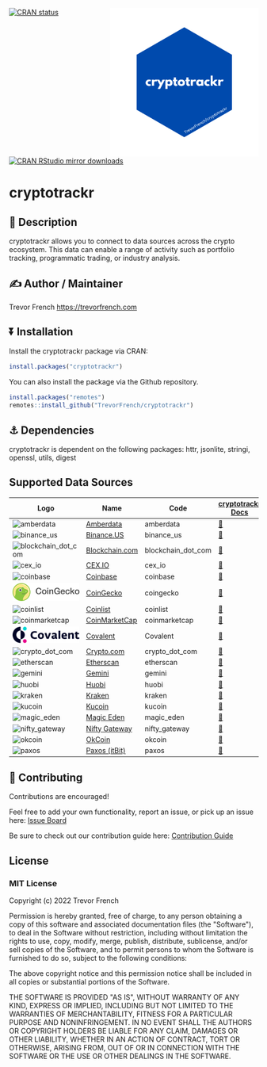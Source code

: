 <a href='https://github.com/TrevorFrench/cryptotrackr'><img src="https://raw.githubusercontent.com/TrevorFrench/cryptotrackr/main/man/figures/cryptotrackr.png" align="right" height="300"/></a>

[![CRAN status](https://www.r-pkg.org/badges/version/cryptotrackr)](https://cran.r-project.org/package=cryptotrackr)
[![CRAN RStudio mirror downloads](https://cranlogs.r-pkg.org/badges/grand-total/cryptotrackr?color=blue)](https://r-pkg.org/pkg/cryptotrackr)

# cryptotrackr

## 📖 Description

cryptotrackr allows you to connect to data sources across the crypto ecosystem. This data can enable a range of activity such as portfolio tracking, programmatic trading, or industry analysis.

## ✍️ Author / Maintainer

Trevor French <https://trevorfrench.com>

## ⏬ Installation

Install the cryptotrackr package via CRAN:

``` r
install.packages("cryptotrackr")
```

You can also install the package via the Github repository.

``` r
install.packages("remotes")
remotes::install_github("TrevorFrench/cryptotrackr")
```

## ⚓ Dependencies

cryptotrackr is dependent on the following packages: httr, jsonlite, stringi, openssl, utils, digest

## Supported Data Sources

| Logo                                                                                                                                    | Name                                             | Code               | [cryptotrackr Docs](https://github.com/TrevorFrench/cryptotrackr/wiki) | Exchange Docs                                                                                          | Source Code                                                                                              |
|------------|------------|------------|------------|------------|------------|
| ![amberdata](https://www.amberdata.io/hubfs/amberdata_logo_color.svg)                                                                   | [Amberdata](https://www.amberdata.io/)           | amberdata          | [📜](https://github.com/TrevorFrench/cryptotrackr/wiki/Amberdata)      | [🏢](https://docs.amberdata.io/)                                                                       | [/R/amberdata.R](https://github.com/TrevorFrench/cryptotrackr/blob/main/R/amberdata.R)                   |
| ![binance_us](https://user-images.githubusercontent.com/1294454/65177307-217b7c80-da5f-11e9-876e-0b748ba0a358.jpg)                      | [Binance.US](https://www.binance.us/)            | binance_us         | [📜](https://github.com/TrevorFrench/cryptotrackr/wiki/Binance-US)     | [🏢](https://docs.binance.us/)                                                                         | [/R/binance_us.R](https://github.com/TrevorFrench/cryptotrackr/blob/main/R/binance_us.R)                 |
| ![blockchain_dot_com](https://user-images.githubusercontent.com/1294454/147515585-1296e91b-7398-45e5-9d32-f6121538533f.jpeg)            | [Blockchain.com](https://www.blockchain.com/en/) | blockchain_dot_com | [📜](https://github.com/TrevorFrench/cryptotrackr/wiki/Blockchain.com) | [🏢](https://api.blockchain.com/v3/#/)                                                                 | [/R/blockchain_dot_com.R](https://github.com/TrevorFrench/cryptotrackr/blob/main/R/blockchain_dot_com.R) |
| ![cex_io](https://user-images.githubusercontent.com/1294454/27766442-8ddc33b0-5ed8-11e7-8b98-f786aef0f3c9.jpg)                          | [CEX.IO](https://cex.io/)                        | cex_io             | [📜](https://github.com/TrevorFrench/cryptotrackr/wiki/CEX.io)         | [🏢](https://docs.cex.io/#cex-io-api-introduction)                                                     | [/R/cex_io.R](https://github.com/TrevorFrench/cryptotrackr/blob/main/R/cex_io.R)                         |
| ![coinbase](https://user-images.githubusercontent.com/1294454/40811661-b6eceae2-653a-11e8-829e-10bfadb078cf.jpg)                        | [Coinbase](https://www.coinbase.com/)            | coinbase           | [📜](https://github.com/TrevorFrench/cryptotrackr/wiki/Coinbase)       | [🏢](https://docs.cloud.coinbase.com/advanced-trade-api/reference)                                     | [/R/coinbase.R](https://github.com/TrevorFrench/cryptotrackr/blob/main/R/coinbase.R)                     |
| ![coingecko](/man/figures/coingecko.png)                                                                                                | [CoinGecko](https://www.coingecko.com/)          | coingecko          | [📜](https://github.com/TrevorFrench/cryptotrackr/wiki/Coingecko)      | [🏢](https://www.coingecko.com/api/documentation)                                                      | [/R/coingecko.R](https://github.com/TrevorFrench/cryptotrackr/blob/main/R/coingecko.R)                   |
| ![coinlist](https://coinlist.co/assets/shared/coinlist_logo_black-0a6489d220c15f8f95242acb727bacbdd9d8b36ed91027ed7af138992dcbb4ce.svg) | [Coinlist](https://coinlist.co/)                 | coinlist           | [📜](https://github.com/TrevorFrench/cryptotrackr/wiki/Coinlist)       | [🏢](https://trade-docs.coinlist.co/#introduction)                                                     | [/R/coinlist.R](https://github.com/TrevorFrench/cryptotrackr/blob/main/R/coinlist.R)                     |
| ![coinmarketcap](https://jobboardio.s3.amazonaws.com/uploads/tenant/logo/10955/black.png)                                               | [CoinMarketCap](https://coinmarketcap.com/)      | coinmarketcap      | [📜](https://github.com/TrevorFrench/cryptotrackr/wiki/CoinMarketCap)  | [🏢](https://coinmarketcap.com/api/documentation/v1/)                                                  | [/R/coinmarketcap.R](https://github.com/TrevorFrench/cryptotrackr/blob/main/R/coinmarketcap.R)           |
| ![covalent](/man/figures/Covalent_Wordmark_Three_Color.png)                                                                             | [Covalent](https://www.covalenthq.com/)          | Covalent           | [📜](https://github.com/TrevorFrench/cryptotrackr/wiki/Covalent)       | [🏢](https://www.covalenthq.com/docs/api/)                                                             | [/R/covalent.R](https://github.com/TrevorFrench/cryptotrackr/blob/main/R/covalent.R)                     |
| ![crypto_dot_com](https://user-images.githubusercontent.com/1294454/147792121-38ed5e36-c229-48d6-b49a-48d05fc19ed4.jpeg)                | [Crypto.com](https://crypto.com/)                | crypto_dot_com     | [📜](https://github.com/TrevorFrench/cryptotrackr/wiki/Crypto.com)     | [🏢](https://exchange-docs.crypto.com/spot/index.html)                                                 | [/R/crypto_dot_com.R](https://github.com/TrevorFrench/cryptotrackr/blob/main/R/crypto_dot_com.R)         |
| ![etherscan](https://etherscan.io/assets/svg/logos/logo-etherscan.svg?v=0.0.2)                                                          | [Etherscan](https://etherscan.io/)               | etherscan          | [📜](https://github.com/TrevorFrench/cryptotrackr/wiki/Etherscan)      | [🏢](https://docs.etherscan.io/)                                                                       | [/R/etherscan.R](https://github.com/TrevorFrench/cryptotrackr/blob/main/R/etherscan.R)                   |
| ![gemini](https://user-images.githubusercontent.com/1294454/27816857-ce7be644-6096-11e7-82d6-3c257263229c.jpg)                          | [Gemini](https://www.gemini.com/)                | gemini             | [📜](https://github.com/TrevorFrench/cryptotrackr/wiki/Gemini)         | [🏢](https://docs.gemini.com/rest-api/)                                                                | [/R/gemini.R](https://github.com/TrevorFrench/cryptotrackr/blob/main/R/gemini.R)                         |
| ![huobi](https://user-images.githubusercontent.com/1294454/85734211-85755480-b705-11ea-8b35-0b7f1db33a2f.jpg)                           | [Huobi](https://www.huobi.com/)                  | huobi              | [📜](https://github.com/TrevorFrench/cryptotrackr/wiki/Huobi)          | [🏢](https://huobiapi.github.io/docs/spot/v1/en/)                                                      | [/R/huobi.R](https://github.com/TrevorFrench/cryptotrackr/blob/main/R/huobi.R)                           |
| ![kraken](https://user-images.githubusercontent.com/51840849/76173629-fc67fb00-61b1-11ea-84fe-f2de582f58a3.jpg)                         | [Kraken](https://www.kraken.com/)                | kraken             | [📜](https://github.com/TrevorFrench/cryptotrackr/wiki/Kraken)         | [🏢](https://docs.kraken.com/rest/)                                                                    | [/R/kraken.R](https://github.com/TrevorFrench/cryptotrackr/blob/main/R/kraken.R)                         |
| ![kucoin](https://assets.staticimg.com/cms/media/1lB3PkckFDyfxz6VudCEACBeRRBi6sQQ7DDjz0yWM.svg)                                         | [Kucoin](https://www.kucoin.com/)                | kucoin             | [📜](https://github.com/TrevorFrench/cryptotrackr/wiki/Kucoin)         | [🏢](https://www.kucoin.com/docs/beginners/introduction)                                               | [/R/kucoin.R](https://github.com/TrevorFrench/cryptotrackr/blob/main/R/kucoin.R)                         |
| ![magic_eden](https://dka575ofm4ao0.cloudfront.net/pages-transactional_logos/retina/271035/ME_Full_Gradient.png)                        | [Magic Eden](https://magiceden.io/)              | magic_eden         | [📜](https://github.com/TrevorFrench/cryptotrackr/wiki/Magic-Eden)     | [🏢](https://api.magiceden.dev/)                                                                       | [/R/magic_eden.R](https://github.com/TrevorFrench/cryptotrackr/blob/main/R/magic_eden.R)                 |
| ![nifty_gateway](https://encrypted-tbn0.gstatic.com/images?q=tbn:ANd9GcSrQfBZIOmocIpXpnQxeaKB2X81gSYfJ7X1Ww&usqp=CAU)                   | [Nifty Gateway](https://www.niftygateway.com/)   | nifty_gateway      | [📜](https://github.com/TrevorFrench/cryptotrackr/wiki/Nifty-Gateway)  | [🏢](https://niftygateway.notion.site/Nifty-Gateway-OAuth-Public-API-12d0a73c3ca24ab096084fa0334ba895) | [/R/nifty_gateway.R](https://github.com/TrevorFrench/cryptotrackr/blob/main/R/nifty_gateway.R)           |
| ![okcoin](https://user-images.githubusercontent.com/51840849/87295551-102fbf00-c50e-11ea-90a9-462eebba5829.jpg)                         | [OkCoin](https://www.okcoin.com/)                | okcoin             | [📜](https://github.com/TrevorFrench/cryptotrackr/wiki/OkCoin)         | [🏢](https://www.okcoin.com/docs-v5/en/)                                                               | [/R/okcoin.R](https://github.com/TrevorFrench/cryptotrackr/blob/main/R/okcoin.R)                         |
| ![paxos](https://user-images.githubusercontent.com/1294454/27822159-66153620-60ad-11e7-89e7-005f6d7f3de0.jpg)                           | [Paxos (itBit)](https://paxos.com/itbit/)        | paxos              | [📜](https://github.com/TrevorFrench/cryptotrackr/wiki/Paxos-(itBit))  | [🏢](https://docs.paxos.com/api/v2)                                                                    | [/R/paxos.R](https://github.com/TrevorFrench/cryptotrackr/blob/main/R/paxos.R)                           |

## 🔨 Contributing

Contributions are encouraged!

Feel free to add your own functionality, report an issue, or pick up an issue here: [Issue Board](https://github.com/TrevorFrench/cryptotrackr/issues)

Be sure to check out our contribution guide here: [Contribution Guide](https://github.com/TrevorFrench/cryptotrackr/wiki/Contribution-Guide)

## License

### MIT License

Copyright (c) 2022 Trevor French

Permission is hereby granted, free of charge, to any person obtaining a copy of this software and associated documentation files (the "Software"), to deal in the Software without restriction, including without limitation the rights to use, copy, modify, merge, publish, distribute, sublicense, and/or sell copies of the Software, and to permit persons to whom the Software is furnished to do so, subject to the following conditions:

The above copyright notice and this permission notice shall be included in all copies or substantial portions of the Software.

THE SOFTWARE IS PROVIDED "AS IS", WITHOUT WARRANTY OF ANY KIND, EXPRESS OR IMPLIED, INCLUDING BUT NOT LIMITED TO THE WARRANTIES OF MERCHANTABILITY, FITNESS FOR A PARTICULAR PURPOSE AND NONINFRINGEMENT. IN NO EVENT SHALL THE AUTHORS OR COPYRIGHT HOLDERS BE LIABLE FOR ANY CLAIM, DAMAGES OR OTHER LIABILITY, WHETHER IN AN ACTION OF CONTRACT, TORT OR OTHERWISE, ARISING FROM, OUT OF OR IN CONNECTION WITH THE SOFTWARE OR THE USE OR OTHER DEALINGS IN THE SOFTWARE.
